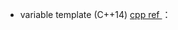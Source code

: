 + variable template (C++14) [cpp ref ](https://en.cppreference.com/w/cpp/language/variable_template)：
